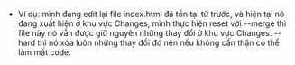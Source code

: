 - Ví dụ: mình đang edit lại file index.html đã tồn tại từ trước, và hiện tại nó đang xuất hiện ở khu vực Changes, mình thực hiện reset với --merge thì file này nó vẫn được giữ nguyên những thay đổi ở khu vực Changes. --hard thì nó xóa luôn những thay đổi đó nên nếu không cẩn thận có thể làm mất code.
